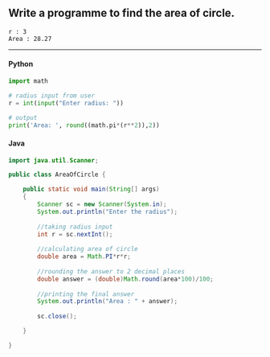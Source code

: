 ## Write a programme to find the area of circle.

```
r : 3
Area : 28.27
```

---

<CodeBlock slots="heading, code" repeat="1" languages="Python" />

#### Python

```python
import math

# radius input from user
r = int(input("Enter radius: "))

# output
print('Area: ', round((math.pi*(r**2)),2))
```
<CodeBlock slots="heading, code" repeat="1" languages="Java" />

#### Java 
```java
import java.util.Scanner;

public class AreaOfCircle {

	public static void main(String[] args) 
	{
		Scanner sc = new Scanner(System.in);
		System.out.println("Enter the radius");
		
		//taking radius input
		int r = sc.nextInt();
		
		//calculating area of circle
		double area = Math.PI*r*r;
		
		//rounding the answer to 2 decimal places
		double answer = (double)Math.round(area*100)/100;
		
		//printing the final answer
		System.out.println("Area : " + answer);
		
		sc.close();

	}

}
```
